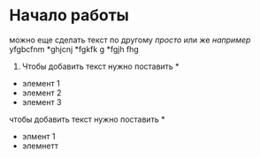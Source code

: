 # Начало работы #

можно еще сделать текст по другому *просто*  или же _например_ yfgbcfnm 
*ghjcnj
*fgkfk g
*fgjh fhg 

1. Чтобы добавить текст нужно поставить *
* элемент 1
* элемент 2 
* элемент 3 

чтобы добавить текст нужно поставить *
* элмент 1 
* элемнетт

